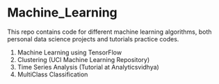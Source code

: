 # Machine_Learning

This repo contains code for different machine learning algorithms, both personal data science projects and tutorials practice codes. 
1. Machine Learning using TensorFlow 
2. Clustering (UCI Machine Learning Repository)
3. Time Series Analysis (Tutorial at Analyticsvidhya)
4. MultiClass Classification 
